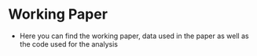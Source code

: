 # Working Paper
- Here you can find the working paper, data used in the paper as well as the code used for the analysis
